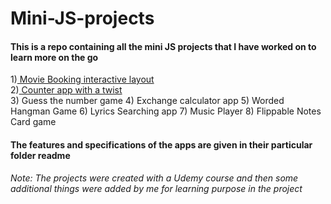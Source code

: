 # Mini-JS-projects
#### This is a repo containing all the mini JS projects that I have worked on to learn more on the go
1)<a href="https://github.com/gitit24x7/Mini-JS-projects/tree/main/Movie-Seats-Booking-App"> Movie Booking interactive layout </a><br>
2)<a href=""> Counter app with a twist </a><br>
3) Guess the number game
4) Exchange calculator app
5) Worded Hangman Game
6) Lyrics Searching app
7) Music Player
8) Flippable Notes Card game 

 #### The features and specifications of the apps are given in their particular folder readme

<i>Note: The projects were created with a Udemy course and then some additional things were added by me for learning purpose in the project</i>
